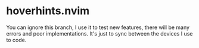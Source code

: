 # hoverhints.nvim
You can ignore this branch, I use it to test new features, there will be many errors and poor implementations. It's just to sync between the devices I use to code.
